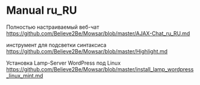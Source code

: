 # Manual ru_RU

Полностью настраиваемый веб-чат
https://github.com/Believe2Be/Mowsar/blob/master/AJAX-Chat_ru_RU.md

инструмент для подсветки синтаксиса
https://github.com/Believe2Be/Mowsar/blob/master/Highlight.md

Установка Lamp-Server WordPress под Linux
https://github.com/Believe2Be/Mowsar/blob/master/install_lamp_wordpress_linux_mint.md
